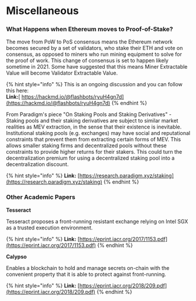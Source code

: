 # Miscellaneous

### What Happens when Ethereum moves to Proof-of-Stake? <a id="what-happens-when-ethereum-moves-to-proof-of-stake"></a>

The move from PoW to PoS consensus means the Ethereum network becomes secured by a set of validators, who stake their ETH and vote on consensus, as opposed to miners who run mining equipment to solve for the proof of work. This change of consensus is set to happen likely sometime in 2021. Some have suggested that this means Miner Extractable Value will become Validator Extractable Value.

{% hint style="info" %}
This is an ongoing discussion and you can follow this here:  
**Link:**[ https://hackmd.io/@flashbots/ryuH4gn7d](https://hackmd.io/@flashbots/ryuH4gn7d)
{% endhint %}

From Paradigm's piece "On Staking Pools and Staking Derivatives" - Staking pools and their staking derivatives are subject to similar market realities as MEV extraction, in the sense that their existence is inevitable. Institutional staking pools \(e.g. exchanges\) may have social and reputational constraints that prevent them from extracting certain forms of MEV. This allows smaller staking firms and decentralized pools without these constraints to provide higher returns for their stakers. This could turn the decentralization premium for using a decentralized staking pool into a decentralization discount.

{% hint style="info" %}
**Link:** [https://research.paradigm.xyz/staking](https://research.paradigm.xyz/staking)
{% endhint %}

### Other Academic Papers <a id="other-academic-papers"></a>

**Tesseract**

Tesseract proposes a front-running resistant exchange relying on Intel SGX as a trusted execution environment.

{% hint style="info" %}
**Link:** [https://eprint.iacr.org/2017/1153.pdf](https://eprint.iacr.org/2017/1153.pdf)
{% endhint %}

**Calypso**

Enables a blockchain to hold and manage secrets on-chain with the convenient property that it is able to protect against front-running.

{% hint style="info" %}
**Link:** [https://eprint.iacr.org/2018/209.pdf](https://eprint.iacr.org/2018/209.pdf)
{% endhint %}

